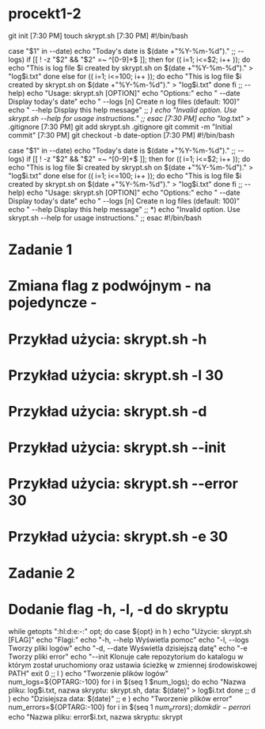 # procekt1-2
git init
[7:30 PM]
touch skrypt.sh
[7:30 PM]
#!/bin/bash

case "$1" in
  --date)
    echo "Today's date is $(date +"%Y-%m-%d")."
    ;;
  --logs)
    if [[ ! -z "$2" && "$2" =~ ^[0-9]+$ ]]; then
      for (( i=1; i<=$2; i++ )); do
        echo "This is log file $i created by skrypt.sh on $(date +"%Y-%m-%d")." > "log$i.txt"
      done
    else
      for (( i=1; i<=100; i++ )); do
        echo "This is log file $i created by skrypt.sh on $(date +"%Y-%m-%d")." > "log$i.txt"
      done
    fi
    ;;
  --help)
    echo "Usage: skrypt.sh [OPTION]"
    echo "Options:"
    echo "  --date          Display today's date"
    echo "  --logs [n]      Create n log files (default: 100)"
    echo "  --help          Display this help message"
    ;;
  *)
    echo "Invalid option. Use skrypt.sh --help for usage instructions."
    ;;
esac
[7:30 PM]
echo "log*.txt" > .gitignore
[7:30 PM]
git add skrypt.sh .gitignore
git commit -m "Initial commit"
[7:30 PM]
git checkout -b date-option
[7:30 PM]
#!/bin/bash

case "$1" in
  --date)
    echo "Today's date is $(date +"%Y-%m-%d")."
    ;;
  --logs)
    if [[ ! -z "$2" && "$2" =~ ^[0-9]+$ ]]; then
      for (( i=1; i<=$2; i++ )); do
        echo "This is log file $i created by skrypt.sh on $(date +"%Y-%m-%d")." > "log$i.txt"
      done
    else
      for (( i=1; i<=100; i++ )); do
        echo "This is log file $i created by skrypt.sh on $(date +"%Y-%m-%d")." > "log$i.txt"
      done
    fi
    ;;
  --help)
    echo "Usage: skrypt.sh [OPTION]"
    echo "Options:"
    echo "  --date          Display today's date"
    echo "  --logs [n]      Create n log files (default: 100)"
    echo "  --help          Display this help message"
    ;;
  *)
    echo "Invalid option. Use skrypt.sh --help for usage instructions."
    ;;
esac
#!/bin/bash

# Zadanie 1
# Zmiana flag z podwójnym - na pojedyncze -
# Przykład użycia: skrypt.sh -h
# Przykład użycia: skrypt.sh -l 30
# Przykład użycia: skrypt.sh -d
# Przykład użycia: skrypt.sh --init
# Przykład użycia: skrypt.sh --error 30
# Przykład użycia: skrypt.sh -e 30

# Zadanie 2
# Dodanie flag -h, -l, -d do skryptu
while getopts ":hl:d:e:-:" opt; do
  case ${opt} in
    h )
      echo "Użycie: skrypt.sh [FLAG]"
      echo "Flagi:"
      echo "-h, --help      Wyświetla pomoc"
      echo "-l, --logs      Tworzy pliki logów"
      echo "-d, --date      Wyświetla dzisiejszą datę"
      echo "-e              Tworzy pliki error"
      echo "--init          Klonuje całe repozytorium do katalogu w którym został uruchomiony oraz ustawia ścieżkę w zmiennej środowiskowej PATH"
      exit 0
      ;;
    l )
      echo "Tworzenie plików logów"
      num_logs=${OPTARG:-100}
      for i in $(seq 1 $num_logs); do
        echo "Nazwa pliku: log$i.txt, nazwa skryptu: skrypt.sh, data: $(date)" > log$i.txt
      done
      ;;
    d )
      echo "Dzisiejsza data: $(date)"
      ;;
    e )
      echo "Tworzenie plików error"
      num_errors=${OPTARG:-100}
      for i in $(seq 1 $num_errors); do
        mkdir -p error$i
        echo "Nazwa pliku: error$i.txt, nazwa skryptu: skrypt
